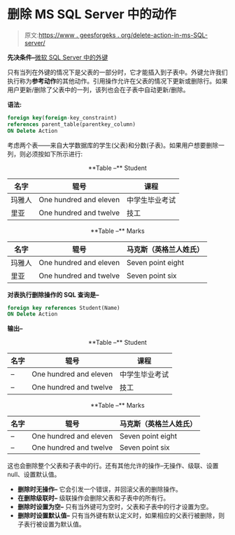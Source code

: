 # 删除 MS SQL Server 中的动作

> 原文:[https://www . geesforgeks . org/delete-action-in-ms-SQL-server/](https://www.geeksforgeeks.org/delete-action-in-ms-sql-server/)

**先决条件–**[微软 SQL Server 中的外键](https://www.geeksforgeeks.org/foreign-key-in-ms-sql-server/)

只有当列在外键的情况下是父表的一部分时，它才能插入到子表中。外键允许我们执行称为**参考动作**的其他动作。引用操作允许在父表的情况下更新或删除行。如果用户更新/删除了父表中的一列，该列也会在子表中自动更新/删除。

**语法:**

```sql
foreign key(foreign-key_constraint) 
references parent_table(parentkey_column) 
ON Delete Action
```

考虑两个表——来自大学数据库的学生(父表)和分数(子表)。如果用户想要删除一列，则必须按如下所示进行:

<center>
**Table –** Student

| 名字 | 辊号 | 课程 |
| --- | --- | --- |
| 玛雅人 | One hundred and eleven | 中学生毕业考试 |
| 里亚 | One hundred and twelve | 技工 |

</center>

<center>
**Table –** Marks

| 名字 | 辊号 | 马克斯（英格兰人姓氏） |
| --- | --- | --- |
| 玛雅人 | One hundred and eleven | Seven point eight |
| 里亚 | One hundred and twelve | Seven point six |

</center>

**对表执行删除操作的 SQL 查询是–**

```sql
foreign key references Student(Name) 
ON Delete Action
```

**输出–**

<center>
**Table –** Student

| 名字 | 辊号 | 课程 |
| --- | --- | --- |
| – | One hundred and eleven | 中学生毕业考试 |
| – | One hundred and twelve | 技工 |

</center>

<center>
**Table –** Marks

| 名字 | 辊号 | 马克斯（英格兰人姓氏） |
| --- | --- | --- |
| – | One hundred and eleven | Seven point eight |
| – | One hundred and twelve | Seven point six |

</center>

这也会删除整个父表和子表中的行。还有其他允许的操作–无操作、级联、设置 null、设置默认值。

*   **删除时无操作–**
    它会引发一个错误，并回滚父表的删除操作。
*   **在删除级联时–**
    级联操作会删除父表和子表中的所有行。
*   **删除时设置为空–**
    只有当外键可为空时，父表和子表中的行才设置为空。
*   **删除时设置默认值–**
    只有当外键有默认定义时，如果相应的父表行被删除，则子表行被设置为默认值。